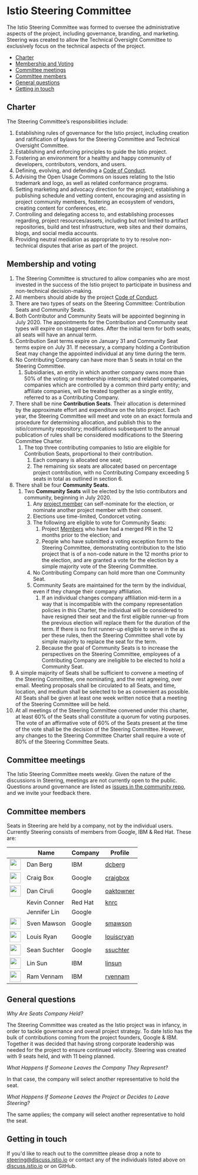 # Istio Steering Committee

The Istio Steering Committee was formed to oversee the administrative aspects of the project, including governance, branding, and marketing.
Steering was created to allow the Technical Oversight Committee to exclusively focus on the technical aspects of the project.

* [Charter](#charter)
* [Membership and Voting](#membership-and-voting)
* [Committee meetings](#committee-meetings)
* [Committee members](#committee-members)
* [General questions](#general-questions)
* [Getting in touch](#getting-in-touch)

## Charter

The Steering Committee’s responsibilities include:

1. Establishing rules of governance for the Istio project, including creation
and ratification of bylaws for the Steering Committee and Technical Oversight
Committee.
1. Establishing and enforcing principles to guide the Istio project.
1. Fostering an environment for a healthy and happy community of developers,
contributors, vendors, and users.
1. Defining, evolving, and defending a
[Code of Conduct](CONTRIBUTING.md#code-of-conduct).
1. Advising the Open Usage Commons on issues relating to the Istio trademark and
logo, as well as related conformance programs.
1. Setting marketing and advocacy direction for the project; establishing a
publishing schedule and vetting content, encouraging and assisting in project
community members, fostering an ecosystem of vendors, creating content for
conferences, etc.
1. Controlling and delegating access to, and establishing processes regarding,
project resources/assets, including but not limited to artifact repositories,
build and test infrastructure, web sites and their domains, blogs, and social
media accounts.
1. Providing neutral mediation as appropriate to try to resolve non-technical
disputes that arise as part of the project.

## Membership and voting
1.  The Steering Committee is structured to allow companies who are most
invested in the success of the Istio project to participate in business and
non-technical decision-making.
1.  All members should abide by the project
[Code of Conduct](CONTRIBUTING.md#code-of-conduct).
1.  There are two types of seats on the Steering Committee: Contribution Seats
and Community Seats.
1.  Both Contributor and Community Seats will be appointed beginning in
July 2020. The appointments for the Contribution and Community seat types will
expire on staggered dates. After the initial term for both seats, all seats
will have an annual term.
1.  Contribution Seat terms expire on January 31 and Community Seat terms expire
on July 31. If necessary, a company holding a Contribution Seat may change the
appointed individual at any time during the term.
1.  No Contributing Company can have more than 5 seats in total on the Steering
Committee.
    1.  Subsidiaries, an entity in which another company owns more than 50%
    of the voting or membership interests; and related companies, companies
    which are controlled by a common third party entity; and affiliate
    companies, will be treated together as a single entity, referred to as a
    Contributing Company.
1.  There shall be nine **Contribution Seats**.  Their allocation is determined
by the approximate effort and expenditure on the Istio project.  Each year, the
Steering Committee will meet and vote on an exact formula and procedure for
determining allocation, and publish this to the istio/community repository;
modifications subsequent to the annual publication of rules shall be considered
modifications to the Steering Committee Charter.
    1.  The top three contributing companies to Istio are eligible for
    Contribution Seats, proportional to their contribution.
        1.  Each company is allocated one seat;
        1.  The remaining six seats are allocated based on percentage project
        contribution, with no Contributing Company exceeding 5 seats in total
        as outlined in section 6.
1.  There shall be four **Community Seats.**
    1.  Two **Community Seats** will be elected by the Istio contributors and
    community, beginning in July 2020.
        1.  Any [project member](ROLES.md#member) can self-nominate for the
        election, or nominate another project member with their consent.
        1.  Elections use time-limited, Condorcet voting.
        1.  The following are eligible to vote for Community Seats:
            1.  Project [Members](ROLES.md#member) who have had a merged PR in
            the 12 months prior to the election; and
            1.  People who have submitted a voting exception form to the
            Steering Committee, demonstrating contribution to the Istio project
            that is of a non-code nature in the 12 months prior to the election,
            and are granted a vote for the election by a simple majority vote of
            the Steering Committee.
        1.  No Contributing Company can hold more than one Community Seat.
        1.  Community Seats are maintained for the term by the individual, even
        if they change their company affiliation.
            1.  If an individual changes company affiliation mid-term in a way
            that is incompatible with the company representation policies in
            this Charter, the individual will be considered to have resigned
            their seat and the first eligible runner-up from the previous
            election will replace them for the duration of the term. If there
            is no first runner-up eligible to serve in the as per these rules,
            then the Steering Committee shall vote by simple majority to replace
            the seat for the term.
            1.  Because the goal of Community Seats is to increase the
            perspectives on the Steering Committee, employees of a Contributing
            Company are ineligible to be elected to hold a Community Seat.
1.  A simple majority of Seats shall be sufficient to convene a meeting of the
Steering Committee, one nominating, and the rest agreeing, over email. Meeting
proposals shall be circulated to all Seats, and time, location, and medium shall
be selected to be as convenient as possible. All Seats shall be given at least
one week written notice that a meeting of the Steering Committee will be held.
1. At all meetings of the Steering Committee convened under this charter, at
least 60% of the Seats shall constitute a quorum for voting purposes. The vote
of an affirmative vote of 60% of the Seats present at the time of the vote shall
be the decision of the Steering Committee. However, any changes to the Steering
Committee Charter shall require a vote of 80% of the Steering Committee Seats.

## Committee meetings

The Istio Steering Committee meets weekly.
Given the nature of the discussions in Steering, meetings are not currently open to the public. Questions around governance are listed as [issues in the community repo](https://github.com/istio/community/labels/steering-governance), and we invite your feedback there.

## Committee members

Seats in Steering are held by a company, not by the individual users. Currently Steering consists of members from Google, IBM & Red Hat. These are:

&nbsp; | Name | Company | Profile
---|---|---|---
<img width="30px" src="https://avatars0.githubusercontent.com/u/3277917?s=400&v=4"> | Dan Berg | IBM | [dcberg](https://github.com/dcberg)
<img width="30px" src="https://avatars0.githubusercontent.com/u/132510?s=460&v=4"> | Craig Box | Google | [craigbox](https://github.com/craigbox)
<img width="30px" src="https://avatars0.githubusercontent.com/u/7143347?s=460&v=4"> | Dan Ciruli | Google | [oaktowner](https://github.com/oaktowner)
&nbsp; | Kevin Conner | Red Hat | [knrc](https://github.com/knrc)
&nbsp; | Jennifer Lin | Google | &nbsp;
<img width="30px" src="https://avatars0.githubusercontent.com/u/1562325?s=400&v=4"> | Sven Mawson | Google | [smawson](https://github.com/smawson)
<img width="30px" src="https://pbs.twimg.com/profile_images/838075233445695489/o2eAYJAV_400x400.jpg"> | Louis Ryan | Google | [louiscryan](https://github.com/louiscryan)
<img width="30px" src="https://avatars3.githubusercontent.com/u/1934555?s=400&v=4">  | Sean Suchter | Google | [ssuchter](https://github.com/ssuchter)
<img width="30px" src="https://avatars1.githubusercontent.com/u/1588319?s=400&v=4">  | Lin Sun | IBM | [linsun](https://github.com/linsun)
<img width="30px" src="https://avatars1.githubusercontent.com/u/5502967?s=400&v=4">  | Ram Vennam | IBM | [rvennam](https://github.com/rvennam)

## General questions

*Why Are Seats Company Held?*

The Steering Committee was created as the Istio project was in infancy, in order to tackle governance and overall project strategy. To date Istio has the bulk of contributions coming from the project founders, Google & IBM. Together it was decided that having strong corporate leadership was needed for the project to ensure continued velocity. Steering was created with 9 seats held, and with 11 being planned.

*What Happens If Someone Leaves the Company They Represent?*

In that case, the company will select another representative to hold the seat.

*What Happens If Someone Leaves the Project or Decides to Leave Steering?*

The same applies; the company will select another representative to hold the seat.

## Getting in touch

If you'd like to reach out to the committee please drop a note to
[steering@discuss.istio.io](mailto:steering@discuss.istio.io) or contact any
of the individuals listed above on [discuss.istio.io](https://discuss.istio.io)
or on GitHub.
